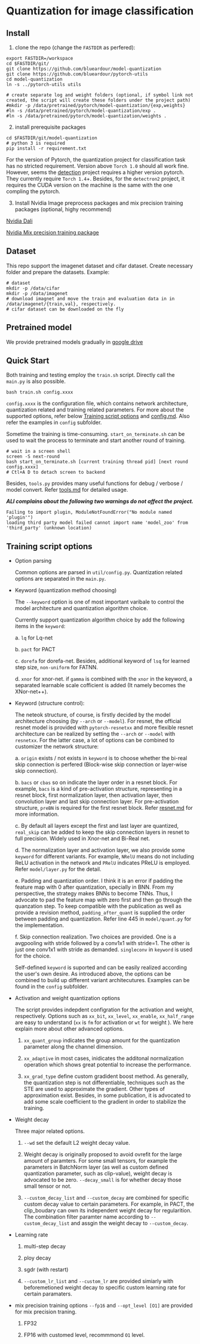 # Quantization for image classification

## Install

1. clone the repo (change the `FASTDIR` as perfered):
```
export FASTDIR=/workspace
cd $FASTDIR/git/
git clone https://github.com/blueardour/model-quantization
git clone https://github.com/blueardour/pytorch-utils
cd model-quantization
ln -s ../pytorch-utils utils

# create separate log and weight folders (optional, if symbol link not created, the script will create these folders under the project path)
#mkdir -p /data/pretrained/pytorch/model-quantization/{exp,weights}
#ln -s /data/pretrained/pytorch/model-quantization/exp .
#ln -s /data/pretrained/pytorch/model-quantization/weights .
```

2. install prerequisite packages
```
cd $FASTDIR/git/model-quantization
# python 3 is required
pip install -r requirement.txt
```
For the version of Pytorch, the quantization project for classification task has no stricted requirement. Version above `Torch 1.0` should all work fine. However, seems the [detection](./detection.md) project requires a higher version pytorch. They currently require `Torch 1.4`+. Besides, for the `detectron2` project, it requires the CUDA version on the machine is the same with the one compling the pytorch.

3. Install Nvidia Image preprocess packages and mix precision training packages (optional, highy recommend)

[Nvidia Dali](https://github.com/NVIDIA/DALI) 

[Nvidia Mix precision training package](https://github.com/NVIDIA/apex)

## Dataset

This repo support the imagenet dataset and cifar dataset. 
Create necessary folder and prepare the datasets. Example:

```
# dataset
mkdir -p /data/cifar
mkdir -p /data/imagenet
# download imagnet and move the train and evaluation data in in /data/imagenet/{train,val}, respectively.
# cifar dataset can be downloaded on the fly
```

## Pretrained model

We provide pretrained models gradually in [google drive](https://drive.google.com/drive/folders/1vwxth9UB8AMbYP7cJxaWE9S0z9fueZ5J?usp=sharing)

## Quick Start

Both training and testing employ the `train.sh` script. Directly call the `main.py` is also possible.

```
bash train.sh config.xxxx
```

`config.xxxx` is the configuration file, which contains network architecture, quantization related and training related parameters. For more about the supported options, refer below [Training script options](./classification.md#Training-script-options) and [config.md](./config.md). Also refer the examples in `config` subfolder.

Sometime the training is time-consuming. `start_on_terminate.sh` can be used to wait the process to terminate and start another round of training.

```
# wait in a screen shell
screen -S next-round
bash start_on_terminate.sh [current training thread pid] [next round config.xxxx]
# Ctl+A D to detach screen to backend
```

Besides, `tools.py` provides many useful functions for debug / verbose / model convert. Refer [tools.md](./tools.md) for detailed usage.

***ALl complains about the following two warnings do not affect the project.***
```
Failing to import plugin, ModuleNotFoundError("No module named 'plugin'")
loading third party model failed cannot import name 'model_zoo' from 'third_party' (unknown location)
```


## Training script options

- Option parsing

  Common options are parsed in `util/config.py`. Quantization related options are separated in the `main.py`.

- Keyword (quantization method choosing)

  The `--keyword` option is one of most important varibale to control the model architecture and quantization algorithm choice.

  Currently support quantization algorithm choice by add the following items in the `keyword`:

  a. `lq` for Lq-net
  
  b. `pact` for PACT
  
  c. `dorefa` for dorefa-net. Besides, additional keyword of `lsq` for learned step size, `non-uniform` for FATNN.
  
  d. `xnor` for xnor-net. if `gamma` is combined with the `xnor` in the keyword, a separated learnable scale cofficient is added (It namely becomes the XNor-net++).

- Keyword (structure control):

  The neteok structure, of course, is firstly decided by the model architecture choosing (by `--arch` or `--model`). For resnet, the official resnet model is provided with `pytorch-resnetxx` and more flexible resnet architecture can be realized by setting the `--arch` or `--model` with `resnetxx`. For the latter case, a lot of options can be combined to customizer the network structure:

  a. `origin` exists / not exists in `keyword` is to choose whether the bi-real skip connection is perfered (Block-wise skip connection or layer-wise skip connection).
  
  b. `bacs` or `cbas` so on indicate the layer order in a resnet block. For example, `bacs` is a kind of pre-activation structure, representing in a resnet block, first normalization layer, then activation layer, then convolution layer and last skip connection layer. For pre-activation structure, `preBN` is required for the first resnet block.  Refer [resnet.md](./resnet.md) for more information.
  
  c. By default all layers except the first and last layer are quantized, `real_skip` can be added to keep the skip connection layers in resnet to full precision. Widely used in Xnor-net and Bi-Real net.
  
  d. The normalization layer and activation layer, we also provide some `keyword` for different variants. For example, `NRelU` means do not including ReLU activation in the network and `PRelU` indicates PReLU is employed. Refer `model/layer.py` for the detail. 
  
  e. Padding and quantization order. I think it is an error if padding the feature map with 0 after quantization, specially in BNN. From my perspective, the strategy makes BNNs to become TNNs. Thus, I advocate to pad the feature map with zero first and then go through the quanzation step. To keep compatible with the publication as well as provide a revision method, `padding_after_quant` is supplied the order between padding and quantization. Refer line 445 in `model/quant.py` for the implementation.
  
  f. Skip connection realization. Two choices are provided. One is a avgpooling with stride followed by a conv1x1 with stride=1. The other is just one conv1x1 with stride as demanded. `singleconv` in `keyword` is used for the choice.
  
  Self-defined `keyword` is suported and can be easily realized according the user's own desire. As introduced above, the options can be combined to build up different variant architecutures. Examples can be found in the `config` subfolder.

- Activation and weight quantization options

  The script provides indepdent configration for the activation and weight, respectively. Options such as `xx_bit`, `xx_level`, `xx_enable`, `xx_half_range` are easy to understand (`xx` is `fm` for activation or `wt` for weight ). We here explain more about other advanced options. 
  
  1. `xx_quant_group` indicates the group amount for the quantization parameter along the channel dimension.
  
  2. `xx_adaptive` in most cases, inidicates the additonal normalization operation which shows great potential to increase the performance.
  
  3. `xx_grad_type` define custom gradident boost method. As generally, the quantization step is not differentiable, techniques such as the STE are used to approximate the gradient. Other types of approximation exist. Besides, in some publication, it is advocated to add some scale coefficient to the gradient in order to stabilize the training.

- Weight decay

  Three major related options.

  1. `--wd` set the default L2 weight decay value.
  
  2. Weight decay is originally proposed to avoid ovrefit for the large amount of paramters. For some small tensors, for example the parameters in BatchNorm layer (as well as custom defined quantization parameter, such as clip-value), weight decay is advocated to be zero. `--decay_small` is for whether decay those small tensor or not.
  
  3. `--custom_decay_list` and `--custom_decay` are combined for specific custom decay value to certain parameters. For example, in PACT, the clip_boudary can own its independent weight decay for regularition. The combination filter paramter name according to `--custom_decay_list` and assgin the weight decay to `--custom_decay`.


- Learning rate

  1. multi-step decay
  
  2. ploy decay
  
  3. sgdr (with restart)
  
  4. `--custom_lr_list` and `--custom_lr` are provided simiarly with beforemetioned weight decay to specific custom learning rate for certain paramaters.

- mix precision training
  options `--fp16` and `--opt_level [O1]` are provided for mix precision traning.

  1. FP32
  
  2. FP16 with customed level, recommmond `O1` level.

